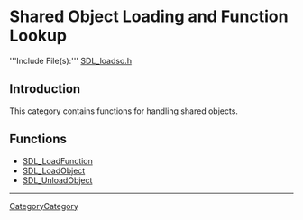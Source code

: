 # Shared Object Loading and Function Lookup

'''Include File(s):'''  [SDL_loadso.h](http://hg.libsdl.org/SDL/file/default/include/SDL_loadso.h)


## Introduction

This category contains functions for handling shared objects.

<!-- #Remove this line and the ## below to use this markup if it becomes relevant to this category -->
<!-- #== Enumerations == -->
<!-- #<<FullSearchCached(category:CategoryEnum CategorySharedObject -title:SGEnumerations)>> -->

<!-- #== Structures == -->
<!-- #<<FullSearchCached(category:CategoryStruct CategorySharedObject -title:SGStructures)>> -->

## Functions

<!-- BEGIN CATEGORY LIST -->
- [SDL_LoadFunction](SDL_LoadFunction)
- [SDL_LoadObject](SDL_LoadObject)
- [SDL_UnloadObject](SDL_UnloadObject)
<!-- END CATEGORY LIST -->

----
[CategoryCategory](CategoryCategory)

